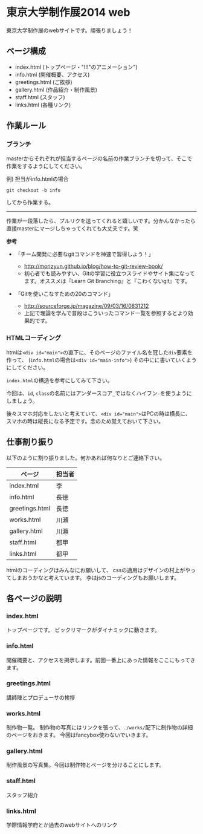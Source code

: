 # 東京大学制作展2014 web
東京大学制作展のwebサイトです。頑張りましょう！

## ページ構成

- index.html (トップページ・"!!!"のアニメーション")
- info.html (開催概要、アクセス)
- greetings.html (ご挨拶)
- gallery.html (作品紹介・制作風景)
- staff.html (スタッフ)
- links.html (各種リンク)

## 作業ルール

### ブランチ
masterからそれぞれが担当するページの名前の作業ブランチを切って、そこで作業をするようにしてください。

例) 担当がinfo.htmlの場合

```
git checkout -b info
```

してから作業する。

--------

作業が一段落したら、プルリクを送ってくれると嬉しいです。分かんなかったら直接masterにマージしちゃってくれても大丈夫です。笑

**参考**

* 「チーム開発に必要なgitコマンドを神速で習得しよう！」
    * http://morizyun.github.io/blog/how-to-git-review-book/
    * 初心者でも読みやすい、Gitの学習に役立つスライドやサイト集になってます。オススメは『Learn Git Branching』と『こわくないgit』です。

* 「Gitを使いこなすための20のコマンド」
    * http://sourceforge.jp/magazine/09/03/16/0831212
    * 上記で理論を学んで普段はこういったコマンド一覧を参照するとより効果的です。

### HTMLコーディング
htmlは`<div id="main">`の直下に、そのページのファイル名を冠した`div`要素を作って、
(`info.html`の場合は`<div id="main-info">`)
その中にに書いていくようにしてください。

`index.html`の構造を参考にしてみて下さい。

今回は、`id`, `class`の名前にはアンダースコア`_`ではなくハイフン`-`を使うようにしましょう。

後々スマホ対応をしたいと考えていて、`<div id="main">`はPCの時は横長に、
スマホの時は縦長になる予定です。念のため覚えておいて下さい。

## 仕事割り振り
以下のように割り振りました。何かあれば何なりとご連絡下さい。

| ページ | 担当者 |
|---|---|
| index.html | 李 |
| info.html | 長徳 |
| greetings.html | 長徳 |
| works.html | 川瀬 |
| gallery.html | 川瀬 |
| staff.html | 都甲 |
| links.html | 都甲 |

htmlのコーディングはみんなにお願いして、
cssの適用はデザインの村上がやってしまおうかなと考えています。
李はjsのコーディングもお願いします。

## 各ページの説明

### index.html
トップページです。
ビックリマークがダイナミックに動きます。

### info.html
開催概要と、アクセスを掲示します。前回一番上にあった情報をここにもってきます。

### greetings.html
講師陣とプロデューサの挨拶

### works.html
制作物一覧。
制作物の写真にはリンクを張って、```./works/```配下に制作物の詳細のページをおきます。
今回はfancybox使わないでいきます。

### gallery.html
制作風景の写真集。今回は制作物とページを分けることにします。

### staff.html
スタッフ紹介

### links.html
学際情報学府とか過去のwebサイトへのリンク








